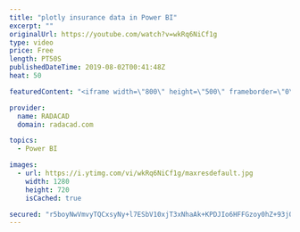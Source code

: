```yaml
---
title: "plotly insurance data in Power BI"
excerpt: ""
originalUrl: https://youtube.com/watch?v=wkRq6NiCf1g
type: video
price: Free
length: PT50S
publishedDateTime: 2019-08-02T00:41:48Z
heat: 50

featuredContent: "<iframe width=\"800\" height=\"500\" frameborder=\"0\" src=\"https://www.youtube.com/embed/wkRq6NiCf1g\" allow=\"accelerometer; autoplay; encrypted-media; gyroscope; picture-in-picture\" allowfullscreen></iframe>"

provider:
  name: RADACAD
  domain: radacad.com

topics:
  - Power BI

images:
  - url: https://i.ytimg.com/vi/wkRq6NiCf1g/maxresdefault.jpg
    width: 1280
    height: 720
    isCached: true

secured: "r5boyNwVmvyTQCxsyNy+l7ESbV10xjT3xNhaAk+KPDJIo6HFFGzoy0hZ+93jQ7WZDjm8nJdyC7BhZTEhgn+UhoSlJamDVOcOZb0GELr0yyQq2kcaaPo7olBV/QlxUIyzKacXlZApy7fQETNBAzLd5t1lbD9m4HaAwObpxAANW/YgWzycXtvSYpHd2JOIRZ9gA8OVmD23XJynOR+jCYJAYwMWlMdTZHYHTT466jF2yxHqFM1zhHw34MX5ePI+pZnz45l/2VpzZQIyG8a1KvsKA9D0nZPfUXXkXuAGMopwCAZ5G59egM6jw+VZgMIgGH7jzEywSiYX77KaIRhDbQfw5Up1jxSxvNW6tVoy9Cl+geQXmJ884V2bERXZwYiDOwlwc0KQ9BsaHqbb2lAesQXMCjd02bQ4JFxnSRN+Iijn5DQ=;q4jTM5tHASOh5a/WtaYH/Q=="
---
```



